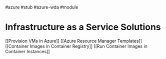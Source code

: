 #azure #stub #azure-wda #module 

# Infrastructure as a Service Solutions
[[Provision VMs in Azure]]
[[Azure Resource Manager Templates]]
[[Container Images in Container Registry]]
[[Run Container Images in Container Instances]]